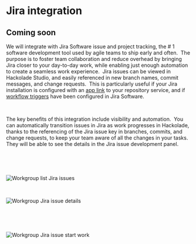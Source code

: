 # Jira integration

## Coming soon

We will integrate with Jira Software issue and project tracking, the # 1 software development tool used by agile teams to ship early and often.&nbsp; The purpose is to foster team collaboration and reduce overhead by bringing Jira closer to your day-to-day work, while enabling just enough automation to create a seamless work experience.&nbsp; Jira issues can be viewed in Hackolade Studio, and easily referenced in new branch names, commit messages, and change requests.&nbsp; This is particularly useful if your Jira installation is configured with an [app link](<https://confluence.atlassian.com/adminjiraserver/using-applinks-to-link-to-other-applications-938846918.html> "target=\"\_blank\"") to your repository service, and if [workflow triggers](<https://support.atlassian.com/jira-cloud-administration/docs/configure-workflow-triggers/> "target=\"\_blank\"") have been configured in Jira Software.

&nbsp;

The key benefits of this integration include visibility and automation.&nbsp; You can automatically transition issues in Jira as work progresses in Hackolade, thanks to the referencing of the Jira issue key in branches, commits, and change requests, to keep your team aware of all the changes in your tasks. They will be able to see the details in the Jira issue development panel.

&nbsp;

&nbsp;

![Workgroup list Jira issues](<lib/Workgroup list Jira issues.png>)

&nbsp;

![Workgroup Jira issue details](<lib/Workgroup Jira issue details.png>)

&nbsp;

&nbsp;

![Workgroup Jira issue start work](<lib/Workgroup Jira issue start work.png>)
